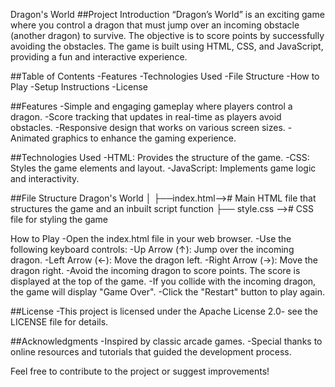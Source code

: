 Dragon's World
##Project Introduction
“Dragon’s World” is an exciting game where you control a dragon that must jump over an incoming obstacle (another dragon) to survive. The objective is to score points by successfully avoiding the obstacles. The game is built using HTML, CSS, and JavaScript, providing a fun and interactive experience.

##Table of Contents
-Features
-Technologies Used
-File Structure
-How to Play
-Setup Instructions
-License

##Features
-Simple and engaging gameplay where players control a dragon.
-Score tracking that updates in real-time as players avoid obstacles.
-Responsive design that works on various screen sizes.
-Animated graphics to enhance the gaming experience.

##Technologies Used
-HTML: Provides the structure of the game.
-CSS: Styles the game elements and layout.
-JavaScript: Implements game logic and interactivity.

##File Structure
Dragon's World 
│ 
├──index.html--># Main HTML file that structures the game and an inbuilt script function
├── style.css --># CSS file for styling the game 


How to Play
-Open the index.html file in your web browser.
-Use the following keyboard controls:
-Up Arrow (↑): Jump over the incoming dragon.
-Left Arrow (←): Move the dragon left.
-Right Arrow (→): Move the dragon right.
-Avoid the incoming dragon to score points. The score is displayed at the top of the game.
-If you collide with the incoming dragon, the game will display "Game Over".
-Click the "Restart" button to play again.

##License 
-This project is licensed under the Apache License 2.0- see the LICENSE file for details.

##Acknowledgments 
-Inspired by classic arcade games. 
-Special thanks to online resources and tutorials that guided the development process.

Feel free to contribute to the project or suggest improvements!

